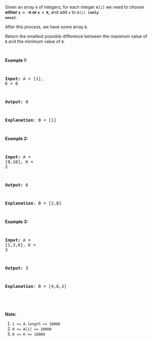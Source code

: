 Given an array `` A `` of integers, for each integer `` A[i] `` we need to choose __either&nbsp;`` x = -K ``&nbsp;or `` x = K ``__, and add `` x `` to <code>A[i] <strong>(only once)</strong></code>.

After this process, we have some array `` B ``.

Return the smallest possible difference between the maximum value of `` B ``&nbsp;and the minimum value of `` B ``.

&nbsp;

<div>
<p><strong>Example 1:</strong></p>
<pre>
<strong>Input: </strong>A = <span id="example-input-1-1">[1]</span>, K = <span id="example-input-1-2">0</span>
<strong>Output: </strong><span id="example-output-1">0</span>
<span><strong>Explanation</strong>: B = [1]</span>
</pre>
<div>
<p><strong>Example 2:</strong></p>
<pre>
<strong>Input: </strong>A = <span id="example-input-2-1">[0,10]</span>, K = <span id="example-input-2-2">2</span>
<strong>Output: </strong><span id="example-output-2">6
</span><span><strong>Explanation</strong>: B = [2,8]</span>
</pre>
<div>
<p><strong>Example 3:</strong></p>
<pre>
<strong>Input: </strong>A = <span id="example-input-3-1">[1,3,6]</span>, K = <span id="example-input-3-2">3</span>
<strong>Output: </strong><span id="example-output-3">3</span>
<span><strong>Explanation</strong>: B = [4,6,3]</span>
</pre>
<p>&nbsp;</p>
<p><strong>Note:</strong></p>
<ol>
<li><code>1 &lt;= A.length &lt;= 10000</code></li>
<li><code>0 &lt;= A[i] &lt;= 10000</code></li>
<li><code>0 &lt;= K &lt;= 10000</code></li>
</ol>
</div>
</div>
</div>